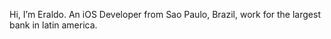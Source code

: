 Hi, I’m Eraldo. An iOS Developer from Sao Paulo, Brazil, work for the largest bank in latin america.
